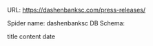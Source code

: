 URL: https://dashenbanksc.com/press-releases/

Spider name: dashenbanksc
DB Schema:

title
content
date